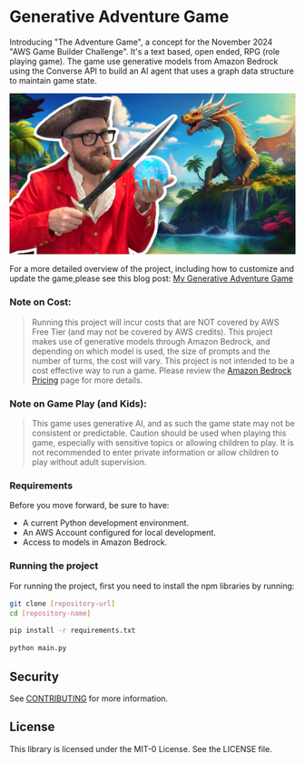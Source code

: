 # Generative Adventure Game

Introducing "The Adventure Game", a concept for the November 2024 "AWS Game Builder Challenge".  It's a text based, open ended, RPG (role playing game).  The game use generative models from Amazon Bedrock using the Converse API to build an AI agent that uses a graph data structure to maintain game state.

![Adventure Game](img/adventure-game.jpg)


For a more detailed overview of the project, including how to customize and update the game,please see this blog post: [My Generative Adventure Game](https://community.aws/content/2ogvbYrb6RzMIvNX3ZvQIYSBa9j/my-generative-adventure-game)

### Note on Cost:

> Running this project will incur costs that are NOT covered by AWS Free Tier (and may not be covered by AWS credits).  This project makes use of generative models through Amazon Bedrock, and depending on which model is used, the size of prompts and the number of turns, the cost will vary.  This project is not intended to be a cost effective way to run a game.  Please review the [Amazon Bedrock Pricing](https://aws.amazon.com/bedrock/pricing/) page for more details.

### Note on Game Play (and Kids):

> This game uses generative AI, and as such the game state may not be consistent or predictable.  Caution should be used when playing this game, especially with sensitive topics or allowing children to play. It is not recommended to enter private information or allow children to play without adult supervision.

### Requirements

Before you move forward, be sure to have:
- A current Python development environment.
- An AWS Account configured for local development.
- Access to models in Amazon Bedrock.

### Running the project
For running the project, first you need to install the npm libraries by running:

```bash
git clone [repository-url]
cd [repository-name]
```

```bash
pip install -r requirements.txt
```

```bash
python main.py
```

## Security

See [CONTRIBUTING](CONTRIBUTING.md#security-issue-notifications) for more information.

## License

This library is licensed under the MIT-0 License. See the LICENSE file.